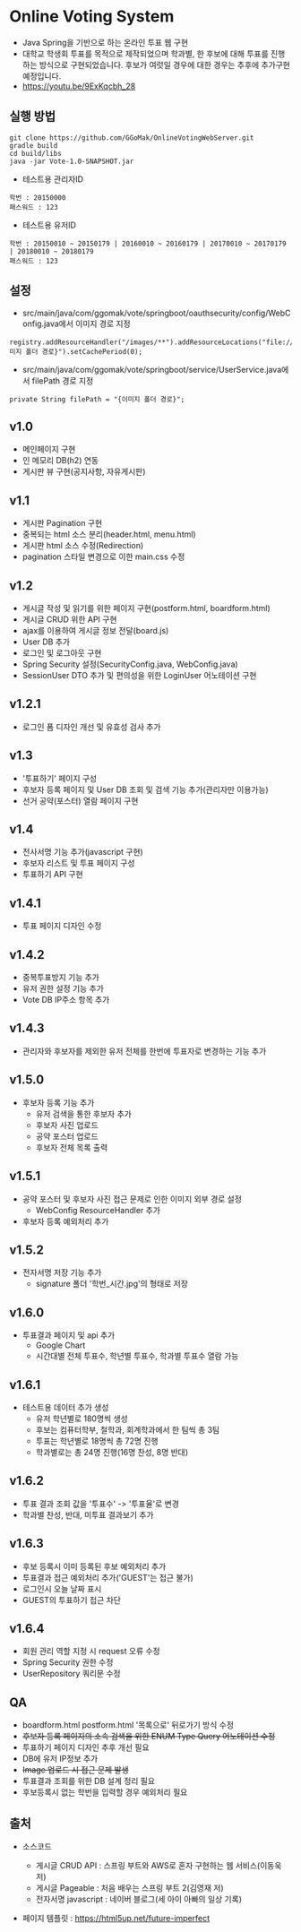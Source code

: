 # Online Voting System

  - Java Spring을 기반으로 하는 온라인 투표 웹 구현
  - 대학교 학생회 투표를 목적으로 제작되었으며 학과별, 한 후보에 대해 투표를 진행하는 방식으로 구현되었습니다.
  후보가 여럿일 경우에 대한 경우는 추후에 추가구현 예정입니다.
  - https://youtu.be/9ExKqcbh_28
## 실행 방법

```$xslt
git clone https://github.com/GGoMak/OnlineVotingWebServer.git
gradle build
cd build/libs
java -jar Vote-1.0-SNAPSHOT.jar
```

  - 테스트용 관리자ID
```$xslt
학번 : 20150000
패스워드 : 123
```

  - 테스트용 유저ID
```$xslt
학번 : 20150010 ~ 20150179 | 20160010 ~ 20160179 | 20170010 ~ 20170179 | 20180010 ~ 20180179
패스워드 : 123
```

## 설정

  - src/main/java/com/ggomak/vote/springboot/oauthsecurity/config/WebConfig.java에서 이미지 경로 지정
```$xslt
registry.addResourceHandler("/images/**").addResourceLocations("file:///{이미지 폴더 경로}").setCachePeriod(0);
```

  - src/main/java/com/ggomak/vote/springboot/service/UserService.java에서 filePath 경로 지정
```$xslt
private String filePath = "{이미지 폴더 경로}";
```  

## v1.0

  - 메인페이지 구현
  - 인 메모리 DB(h2) 연동
  - 게시판 뷰 구현(공지사항, 자유게시판)
  
## v1.1 

  - 게시판 Pagination 구현
  - 중복되는 html 소스 분리(header.html, menu.html)
  - 게시판 html 소스 수정(Redirection)
  - pagination 스타일 변경으로 이한 main.css 수정
  
## v1.2

  - 게시글 작성 및 읽기를 위한 페이지 구현(postform.html, boardform.html)
  - 게시글 CRUD 위한 API 구현
  - ajax를 이용하여 게시글 정보 전달(board.js)
  - User DB 추가
  - 로그인 및 로그아웃 구현
  - Spring Security 설정(SecurityConfig.java, WebConfig.java)
  - SessionUser DTO 추가 및 편의성을 위한 LoginUser 어노테이션 구현
  
## v1.2.1

  - 로그인 폼 디자인 개선 및 유효성 검사 추가
  
## v1.3

  - '투표하기' 페이지 구성
  - 후보자 등록 페이지 및 User DB 조회 및 검색 기능 추가(관리자만 이용가능)
  - 선거 공약(포스터) 열람 페이지 구현
  
## v1.4

  - 전사서명 기능 추가(javascript 구현)
  - 후보자 리스트 및 투표 페이지 구성
  - 투표하기 API 구현
  
## v1.4.1

  - 투표 페이지 디자인 수정
  
## v1.4.2

  - 중복투표방지 기능 추가
  - 유저 권한 설정 기능 추가
  - Vote DB IP주소 항목 추가
  
## v1.4.3

  - 관리자와 후보자를 제외한 유저 전체를 한번에 투표자로 변경하는 기능 추가
  
## v1.5.0

  - 후보자 등록 기능 추가
    - 유저 검색을 통한 후보자 추가
    - 후보자 사진 업로드
    - 공약 포스터 업로드
    - 후보자 전체 목록 출력
    
## v1.5.1

  - 공약 포스터 및 후보자 사진 접근 문제로 인한 이미지 외부 경로 설정
    - WebConfig ResourceHandler 추가
  - 후보자 등록 예외처리 추가
  
## v1.5.2

  - 전자서명 저장 기능 추가
    - signature 폴더 '학번_시간.jpg'의 형태로 저장
    
## v1.6.0

  - 투표결과 페이지 및 api 추가
    - Google Chart
    - 시간대별 전체 투표수, 학년별 투표수, 학과별 투표수 열람 가능
    
## v1.6.1

  - 테스트용 데이터 추가 생성
    - 유저 학년별로 180명씩 생성
    - 후보는 컴퓨터학부, 철학과, 회계학과에서 한 팀씩 총 3팀
    - 투표는 학년별로 18명씩 총 72명 진행
    - 학과별로는 총 24명 진행(16명 찬성, 8명 반대)
    
## v1.6.2

  - 투표 결과 조회 값을 '투표수' -> '투표율'로 변경
  - 학과별 찬성, 반대, 미투표 결과보기 추가
  
## v1.6.3

  - 후보 등록시 이미 등록된 후보 예외처리 추가
  - 투표결과 접근 예외처리 추가('GUEST'는 접근 불가)
  - 로그인시 오늘 날짜 표시
  - GUEST의 투표하기 접근 차단
  
## v1.6.4

  - 회원 관리 역할 지정 시 request 오류 수정
  - Spring Security 권한 수정
  - UserRepository 쿼리문 수정
  
## QA

  - boardform.html postform.html '목록으로' 뒤로가기 방식 수정
  - ~~후보자 등록 페이지의 소속 검색을 위한 ENUM Type Query 어노테이션 수정~~
  - 투표하기 페이지 디자인 추후 개선 필요  
  - DB에 유저 IP정보 추가
  - ~~Image 업로드 시 접근 문제 발생~~
  - 투표결과 조회를 위한 DB 설계 정리 필요
  - 후보등록시 없는 학번을 입력할 경우 예외처리 필요
  
## 출처

  - 소스코드
    - 게시글 CRUD API : 스프링 부트와 AWS로 혼자 구현하는 웹 서비스(이동욱 저)
    - 게시글 Pageable : 처음 배우는 스프링 부트 2(김영재 저)
    - 전자서명 javascript : 네이버 블로그(세 아이 아빠의 일상 기록)
    
  - 페이지 템플릿 : https://html5up.net/future-imperfect
